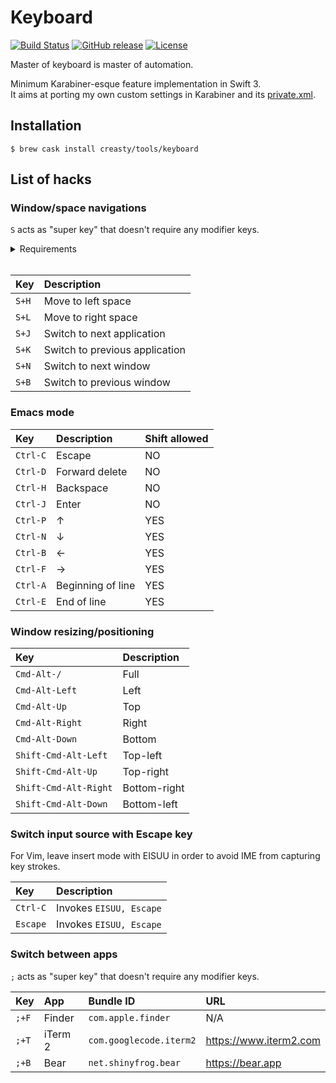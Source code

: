 Keyboard
========

[![Build Status](https://travis-ci.org/creasty/Keyboard.svg?branch=master)](https://travis-ci.org/creasty/Keyboard)
[![GitHub release](https://img.shields.io/github/release/creasty/Keyboard.svg)](https://github.com/creasty/Keyboard/releases)
[![License](https://img.shields.io/github/license/creasty/Keyboard.svg)](./LICENSE)

Master of keyboard is master of automation.

Minimum Karabiner-esque feature implementation in Swift 3.  
It aims at porting my own custom settings in Karabiner and its [private.xml](https://github.com/creasty/dotfiles/blob/d8b54873c6de27f1244ea10c7e290d1f248ea8ff/app/karabiner/private.xml).


Installation
------------

```
$ brew cask install creasty/tools/keyboard
```


List of hacks
-------------

### Window/space navigations

`S` acts as "super key" that doesn't require any modifier keys.

<details>

<summary>Requirements</summary>

Open "System Preferences" and set the following shortcuts:

- Mission Control
  - "Move left a space" `Ctrl-LeftArrow`
  - "Move right a space" `Ctrl-RightArrow`
- Keyboard
  - "Move focus to next window" `Cmd-F1`

| 1 | 2 |
|---|---|
| ![](https://user-images.githubusercontent.com/1695538/50548207-12b02800-0c8c-11e9-8dd9-527d4aed2b69.png) | ![](https://user-images.githubusercontent.com/1695538/50548209-1643af00-0c8c-11e9-9bf8-1e86ca13f4fb.png) |

</details>
<br>

| Key | Description |
|:---|:---|
| `S+H` | Move to left space |
| `S+L` | Move to right space |
| `S+J` | Switch to next application |
| `S+K` | Switch to previous application |
| `S+N` | Switch to next window |
| `S+B` | Switch to previous window |

### Emacs mode

| Key | Description | Shift allowed |
|:---|:---|:---|
| `Ctrl-C` | Escape | NO |
| `Ctrl-D` | Forward delete | NO |
| `Ctrl-H` | Backspace | NO |
| `Ctrl-J` | Enter | NO |
| `Ctrl-P` | ↑ | YES |
| `Ctrl-N` | ↓ | YES |
| `Ctrl-B` | ← | YES |
| `Ctrl-F` | → | YES |
| `Ctrl-A` | Beginning of line | YES |
| `Ctrl-E` | End of line | YES |

### Window resizing/positioning

| Key | Description |
|:---|:---|
| `Cmd-Alt-/` | Full |
| `Cmd-Alt-Left` | Left |
| `Cmd-Alt-Up` | Top |
| `Cmd-Alt-Right` | Right |
| `Cmd-Alt-Down` | Bottom |
| `Shift-Cmd-Alt-Left` | Top-left |
| `Shift-Cmd-Alt-Up` | Top-right |
| `Shift-Cmd-Alt-Right` | Bottom-right |
| `Shift-Cmd-Alt-Down` | Bottom-left |

### Switch input source with Escape key

For Vim, leave insert mode with EISUU in order to avoid IME from capturing key strokes.

| Key | Description |
|:---|:---|
| `Ctrl-C` | Invokes `EISUU, Escape` |
| `Escape` | Invokes `EISUU, Escape` |

### Switch between apps

`;` acts as "super key" that doesn't require any modifier keys.

| Key | App | Bundle ID | URL |
|:---|:---|:---|:---|
| `;+F` | Finder | `com.apple.finder` | N/A |
| `;+T` | iTerm 2 | `com.googlecode.iterm2` | https://www.iterm2.com |
| `;+B` | Bear | `net.shinyfrog.bear` | https://bear.app |
